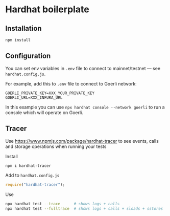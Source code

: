 Hardhat boilerplate
===================


Installation
------------

```sh
npm install
```

Configuration
-------------

You can set env variables in `.env` file to connect to mainnet/testnet &mdash; see `hardhat.config.js`.

For example, add this to `.env` file to connect to Goerli network:
```
GOERLI_PRIVATE_KEY=XXX_YOUR_PRIVATE_KEY
GOERLI_URL=XXX_INFURA_URL
```

In this example you can use `npx hardhat console --network goerli` to run a console which will operate on Goerli.


Tracer
------

Use https://www.npmjs.com/package/hardhat-tracer to see events, calls and storage operations when running your tests

Install
```sh
npm i hardhat-tracer
```

Add to `hardhat.config.js`
```js
require("hardhat-tracer");
```

Use
```sh
npx hardhat test --trace      # shows logs + calls
npx hardhat test --fulltrace  # shows logs + calls + sloads + sstores
```